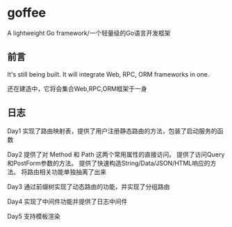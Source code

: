 # goffee
A lightweight Go framework/一个轻量级的Go语言开发框架

## 前言
It's still being built.
It will integrate Web, RPC, ORM frameworks in one.

还在建造中，它将会集合Web,RPC,ORM框架于一身


## 日志
Day1 实现了路由映射表，提供了用户注册静态路由的方法，包装了启动服务的函数

Day2 提供了对 Method 和 Path 这两个常用属性的直接访问。
提供了访问Query和PostForm参数的方法。
提供了快速构造String/Data/JSON/HTML响应的方法。
将路由相关功能单独抽离了出来

Day3 通过前缀树实现了动态路由的功能，并实现了分组路由

Day4 实现了中间件功能并提供了日志中间件

Day5 支持模板渲染